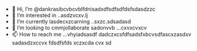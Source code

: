 - 👋 Hi, I’m @dankrasibcvbcvblfdnisadxdfsdfsdfdsfsdasdzzc
- 👀 I’m interested in ..asdzvcxv.lj
- 🌱 I’m currently lasdecxzcarning ..sxzc.sdsadasd
- 💞️ I’m looking to cmmjollaborate sadonvvb ...cxvxcvxcv
- 📫 How to reach me ...vhyiadsasdf
dadczxcsfdfsadsfxbcvsdfascxzasdxv
sadasdzxccvx
fdsdfsfds
xczxcda
cvx
sd
